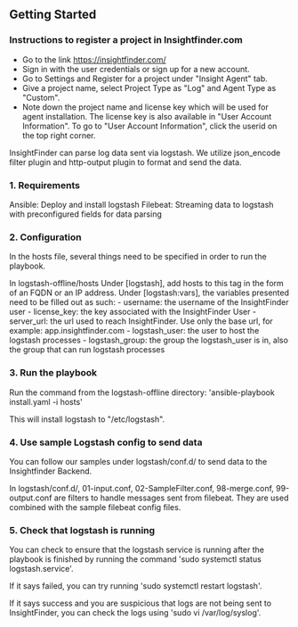 ## Getting Started

### Instructions to register a project in Insightfinder.com
- Go to the link https://insightfinder.com/
- Sign in with the user credentials or sign up for a new account.
- Go to Settings and Register for a project under "Insight Agent" tab.
- Give a project name, select Project Type as "Log" and Agent Type as "Custom".
- Note down the project name and license key which will be used for agent installation. The license key is also available in "User Account Information". To go to "User Account Information", click the userid on the top right corner.

InsightFinder can parse log data sent via logstash. We utilize json_encode filter plugin and http-output plugin to format and send the data. 


### 1. Requirements

Ansible: Deploy and install logstash
Filebeat: Streaming data to logstash with preconfigured fields for data parsing


### 2. Configuration

In the hosts file, several things need to be specified in order to run the playbook.

In logstash-offline/hosts
   Under [logstash], add hosts to this tag in the form of an FQDN or an IP address. 
   Under [logstash:vars], the variables presented need to be filled out as such:
      - username: the username of the InsightFinder user
      - license_key: the key associated with the InsightFinder User
      - server_url: the url used to reach InsightFinder. Use only the base url, for example: app.insightfinder.com
      - logstash_user: the user to host the logstash processes
      - logstash_group: the group the logstash_user is in, also the group that can run logstash processes


### 3. Run the playbook

Run the command from the logstash-offline directory: 'ansible-playbook install.yaml -i hosts'

This will install logstash to "/etc/logstash".


### 4. Use sample Logstash config to send data

You can follow our samples under logstash/conf.d/ to send data to the Insightfinder Backend.

In logstash/conf.d/,  01-input.conf, 02-SampleFilter.conf, 98-merge.conf, 99-output.conf are filters to handle messages sent from filebeat. They are used combined with the sample filebeat config files.  

### 5. Check that logstash is running

You can check to ensure that the logstash service is running after the playbook is finished by running the command 'sudo systemctl status logstash.service'. 

If it says failed, you can try running 'sudo systemctl restart logstash'.

If it says success and you are suspicious that logs are not being sent to InsightFinder, you can check the logs using 'sudo vi /var/log/syslog'.
